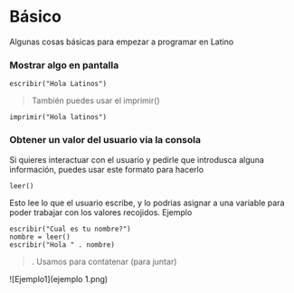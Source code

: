 # Básico
Algunas cosas básicas para empezar a programar en Latino


### Mostrar algo en pantalla

```
escribir("Hola Latinos")
```
> También puedes usar el imprimir()

```
imprimir("Hola latinos")
```


### Obtener un valor del usuario via la consola
Si quieres interactuar con el usuario y pedirle que introdusca alguna información, puedes usar este formato para hacerlo 
```
leer()
```
Esto lee lo que el usuario escribe, y lo podrias asignar a una variable para poder trabajar con los valores recojidos.
Ejemplo

```
escribir("Cual es tu nombre?")
nombre = leer()
escribir("Hola " . nombre)
```
> .  Usamos para contatenar (para juntar)

![Ejemplo1](ejemplo 1.png)

